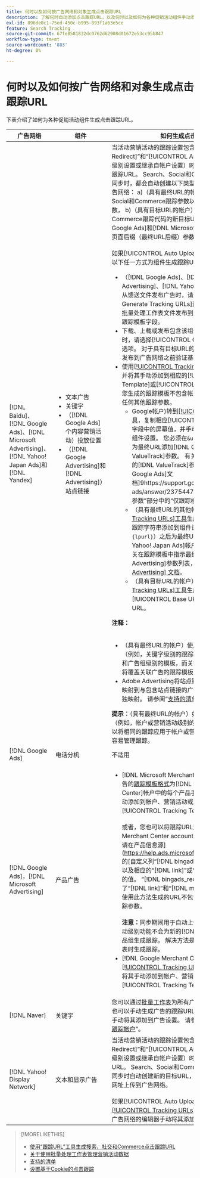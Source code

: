 ```yaml
---
title: 何时以及如何按广告网络和对象生成点击跟踪URL
description: 了解何时自动添加点击跟踪URL，以及何时以及如何为各种促销活动组件手动添加它们。
exl-id: 896de0c1-75ed-450c-b995-893f1a63e5ce
feature: Search Tracking
source-git-commit: 67fe8581832dc0762d62908d01672e53cc95b847
workflow-type: tm+mt
source-wordcount: '883'
ht-degree: 0%

---
```


# 何时以及如何按广告网络和对象生成点击跟踪URL

下表介绍了如何为各种促销活动组件生成点击跟踪URL。

| 广告网络 | 组件 | 如何生成点击跟踪URL |
| ---- | ---- | ---- |
| [!DNL Baidu]、[!DNL Google Ads]、[!DNL Microsoft Advertising]、[!DNL Yahoo! Japan Ads]和[!DNL Yandex] | <ul><li>文本广告</li><li>关键字</li><li>（[!DNL Google Ads]个内容营销活动）投放位置</li><li>（[!DNL Google Advertising]和[!DNL Advertising]）站点链接</li></ul> | 当活动营销活动的跟踪设置包含选项“[!UICONTROL EF Redirect]”和“[!UICONTROL Auto Upload]”（在营销活动级别设置或继承自帐户设置）时，您无需为广告组组件生成跟踪URL。 Search、Social和Commerce每次与广告网络同步时，都会自动创建以下类型的跟踪URL并将其上传到广告网络： a)（具有最终URL的帐户）用于跟踪模板的搜索、Social和Commerce跟踪参数以及附加到最终URL的相同参数， b)（具有目标URL的帐户）嵌入了Search、Social和Commerce跟踪代码的新目标URL，以及c) （[!DNL Google Ads]和[!DNL Microsoft Advertising]帐户）登陆页面后缀（最终URL后缀）参数。<br><br>如果[!UICONTROL Auto Upload]选项已禁用，则可以通过以下任一方式为组件生成跟踪URL：<ul><li>（[!DNL Google Ads]、[!DNL Microsoft Advertising]、[!DNL Yahoo! Ads]和[!DNL Yandex]）从馈送文件发布广告时，请选择[!UICONTROL Generate Tracking URLs]选项。 您可以选择在将任何批量处理工作表文件发布到广告网络之前，验证其中的跟踪模板字段。</li><li>下载、上载或发布包含该组件的批量处理工作表文件时，请选择[!UICONTROL Generate Tracking URLs]选项。 对于具有目标URL的帐户，您可以选择在将文件发布到广告网络之前验证基本URL/最终URL字段字段</li><li>使用[[!UICONTROL Tracking URLs]工具](/help/search-social-commerce/tools/click-tracking-url-generate.md)生成跟踪URL并将其手动添加到相应的[!UICONTROL Tracking Template]或[!UICONTROL Base URL]字段。 <b>注意：</b>您生成的跟踪模板不包含帐户或营销活动设置中指定的任何其他跟踪参数。<ul><li>Google帐户)转到[[!UICONTROL Tracking URLs]工具](/help/search-social-commerce/tools/click-tracking-url-generate.md)，复制相应[!UICONTROL Tracking Template]字段中的屏幕值，并手动将整个跟踪字符串添加到组件设置。 您必须在`&url=`参数（如`{lpurl}`）之后为最终URL添加[!DNL Google Ads] [!DNL ValueTrack]参数。 有关在跟踪模板中指示最终URL的[!DNL ValueTrack]参数列表，请参阅[[!DNL Google Ads]文档]9https://support.google.com/google-ads/answer/2375447中“可用[!DNL ValueTrack]参数”部分中的“仅跟踪模板”参数。</li><li>（具有最终URL的其他帐户）使用[[!UICONTROL Tracking URLs]工具](/help/search-social-commerce/tools/click-tracking-url-generate.md)生成跟踪URL，并手动将整个跟踪字符串添加到组件设置。 必须在`&url=`参数（如`{lpurl}`）之后为最终URL添加参数。 对于[!DNL Yahoo! Japan Ads]帐户，请使用参数`{lpurl}`。 有关在跟踪模板中指示最终URL的[!DNL Microsoft Advertising]参数列表，请参阅[[!DNL Microsoft Advertising] 文档](https://help.bingads.microsoft.com/#apex/3/en/56799)。</li><li>（具有目标URL的帐户）使用[[!UICONTROL Tracking URLs]工具](/help/search-social-commerce/tools/click-tracking-url-generate.md)生成跟踪URL，并在相应的[!UICONTROL Base URL]字段中手动添加跟踪URL。</li></ul></li></ul><b>注释：</b><br><br><ul><li>（具有最终URL的帐户）使用最细粒度级别的跟踪模板（例如，关键字级别的跟踪模板将覆盖帐户、营销活动和广告组级别的模板，而关键字的跟踪模板和投放位置将覆盖关联广告的跟踪模板）。</li><li>Adobe Advertising将站点链接的点击量和产生的收入映射到与包含站点链接的广告关联的关键字，而不是单独映射。 请参阅“[支持的清单](/help/search-social-commerce/introduction/supported-inventory.md)”。</li></ul><b>提示：</b>（具有最终URL的帐户）如果您仅在所需的最高级别（例如，帐户或营销活动级别的跟踪模板）创建跟踪模板，以将相同的跟踪应用于帐户或营销活动中的所有实体，则最容易管理跟踪。 |
| [!DNL Google Ads] | 电话分机 | 不适用 |
| [!DNL Google Ads]，[!DNL Microsoft Advertising] | 产品广告 | <ul><li>[!DNL Microsoft Merchant Center]帐户：使用购物广告的[跟踪模板格式](/help/search-social-commerce/tracking/formats-click-tracking-microsoft.md)为[!DNL Microsoft Merchant Center]帐户中的每个产品手动创建跟踪URL，并将其手动添加到帐户、营销活动或产品组设置中的[!UICONTROL Tracking Template]字段。<br><br>或者，您也可以将跟踪URL添加到[!DNL Microsoft Merchant Center account]内的产品数据中。 为此，请在产品信息源](https://help.ads.microsoft.com/#apex/3/en/51084)的[自定义列“[!DNL bingads_redirect]”中包含跟踪URL以及相应的“[!DNL link]”或“[!DNL mobile_link]”字段中的值。 “[!DNL bingads_redirect]”字段中的值替换了“[!DNL link]”和“[!DNL mobile_link]”字段中的值。 使用此方法生成的URL不包含帐户设置中指定的任何跟踪参数。<br><br><b>注意：</b>同步期间用于自动上传跟踪的帐户级别和营销活动级别功能不会为新的[!DNL Microsoft Advertising]产品组生成跟踪。 解决方法是在上传或发布批量处理工作表时生成跟踪。</li><li>[!DNL Google Merchant Center]帐户：使用[[!UICONTROL Tracking URLs]工具](/help/search-social-commerce/tools/click-tracking-url-generate.md)生成跟踪URL，并将其手动添加到帐户、营销活动或产品组设置中的[!UICONTROL Tracking Template]字段。</li></ul> |
| [!DNL Naver] | 关键字 | 您可以通过[批量工作表](/help/search-social-commerce/campaign-management/bulksheets/bulksheet-about.md)为所有广告设置点击跟踪。 或者，您也可以手动生成广告的跟踪URL，并使用广告网络的编辑器手动将其添加到广告设置。 请参阅“[实施 [!DNL Naver] 仅跟踪帐户](/help/search-social-commerce/campaign-management/naver-tracking-only-account-implement.md)”。 |
| [!DNL Yahoo! Display Network] | 文本和显示广告 | 当活动营销活动的跟踪设置包含选项“[!UICONTROL EF Redirect]”和“[!UICONTROL Auto Upload]”（在营销活动级别设置或继承自帐户设置）时，您无需为广告生成跟踪URL。 Search、Social和Commerce会在每次与广告网络同步时自动创建新的目标URL，并将嵌入了跟踪代码的目标网址上传到广告网络。<br><br>如果[!UICONTROL Auto Upload]选项已禁用，则可以使用[[!UICONTROL Tracking URLs]工具](/help/search-social-commerce/tools/click-tracking-url-generate.md)生成跟踪URL，并使用广告网络的编辑器手动将其添加到广告设置。 |

>[!MORELIKETHIS]
>
>* [使用“跟踪URL”工具生成搜索、社交和Commerce点击跟踪URL](/help/search-social-commerce/tools/click-tracking-url-generate.md)
>* [关于使用批量处理工作表管理营销活动数据](/help/search-social-commerce/campaign-management/bulksheets/bulksheet-about.md)
>* [支持的清单](/help/search-social-commerce/introduction/supported-inventory.md)
>* [设置基于Cookie的点击跟踪](/help/search-social-commerce/tracking/click-tracking-set-up.md)
